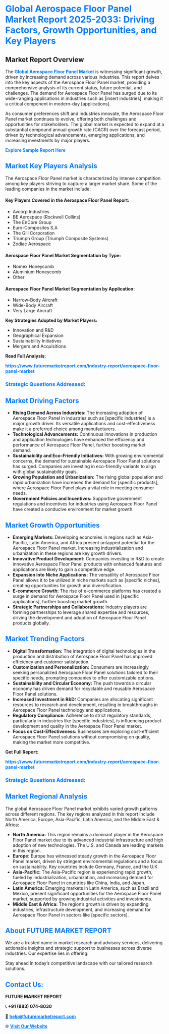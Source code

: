<h1 style="color: #007BFF;">Global Aerospace Floor Panel Market Report 2025-2033: Driving Factors, Growth Opportunities, and Key Players</h1>

<section id="overview">
<h2>Market Report Overview</h2>
<p>The <a href="https://www.futuremarketreport.com/industry-report/aerospace-floor-panel-market" style="color: #007BFF; text-decoration: none;"><strong>Global Aerospace Floor Panel Market</strong></a> is witnessing significant growth, driven by increasing demand across various industries. This report delves into the key aspects of the Aerospace Floor Panel market, providing a comprehensive analysis of its current status, future potential, and challenges. The demand for Aerospace Floor Panel has surged due to its wide-ranging applications in industries such as [insert industries], making it a critical component in modern-day [applications].</p>
<p>As consumer preferences shift and industries innovate, the Aerospace Floor Panel market continues to evolve, offering both challenges and opportunities for stakeholders. The global market is expected to expand at a substantial compound annual growth rate (CAGR) over the forecast period, driven by technological advancements, emerging applications, and increasing investments by major players.</p>
</section>

<section id="overview">
<p><a href="https://www.futuremarketreport.com/request-sample/reportId=89411" style="color: #007BFF; text-decoration: none;"><strong>Explore Sample Report Here</strong></a></p>
</section>

<section id="key-players">
<h2 style="color: #007BFF;">Market Key Players Analysis</h2>
<p>The Aerospace Floor Panel market is characterized by intense competition among key players striving to capture a larger market share. Some of the leading companies in the market include:</p>
<h4>Key Players Covered in the Aerospace Floor Panel Report:</h4>
<ul><li>Avcorp Industries</li><li>BE Aerospace (Rockwell Collins)</li><li>The EnCore Group</li><li>Euro-Composites S.A</li><li>The Gill Corporation</li><li>Triumph Group (Triumph Composite Systems)</li><li>Zodiac Aerospace</li></ul>
<h4>Aerospace Floor Panel Market Segmentation by Type:</h4>
<ul><li>Nomex Honeycomb</li><li>Aluminium Honeycomb</li><li>Other</li></ul>

<h4>Aerospace Floor Panel Market Segmentation by Application:</h4>
<ul><li>Narrow-Body Aircraft</li><li>Wide-Body Aircraft</li><li>Very Large Aircraft</li></ul>
<p><strong>Key Strategies Adopted by Market Players:</strong></p>
<ul>
<li>Innovation and R&D</li>
<li>Geographical Expansion</li>
<li>Sustainability Initiatives</li>
<li>Mergers and Acquisitions</li>
</ul>
</section>

<section>
<p><strong>Read Full Analysis: </strong></p><a href="https://www.futuremarketreport.com/industry-report/aerospace-floor-panel-market" style="color: #007BFF; text-decoration: none;"><strong>https://www.futuremarketreport.com/industry-report/aerospace-floor-panel-market</strong></a>
<h3 style="color: #007BFF;">Strategic Questions Addressed:</h3>
</section>

<section id="driving-factors">
<h2 style="color: #007BFF;">Market Driving Factors</h2>
<ul>
<li><strong>Rising Demand Across Industries:</strong> The increasing adoption of Aerospace Floor Panel in industries such as [specific industries] is a major growth driver. Its versatile applications and cost-effectiveness make it a preferred choice among manufacturers.</li>
<li><strong>Technological Advancements:</strong> Continuous innovations in production and application technologies have enhanced the efficiency and performance of Aerospace Floor Panel, further boosting market demand.</li>
<li><strong>Sustainability and Eco-Friendly Initiatives:</strong> With growing environmental concerns, the demand for sustainable Aerospace Floor Panel solutions has surged. Companies are investing in eco-friendly variants to align with global sustainability goals.</li>
<li><strong>Growing Population and Urbanization:</strong> The rising global population and rapid urbanization have increased the demand for [specific products], where Aerospace Floor Panel plays a vital role in meeting consumer needs.</li>
<li><strong>Government Policies and Incentives:</strong> Supportive government regulations and incentives for industries using Aerospace Floor Panel have created a conducive environment for market growth.</li>
</ul>
</section>

<section id="growth-opportunities">
<h2 style="color: #007BFF;">Market Growth Opportunities</h2>
<ul>
<li><strong>Emerging Markets:</strong> Developing economies in regions such as Asia-Pacific, Latin America, and Africa present untapped potential for the Aerospace Floor Panel market. Increasing industrialization and urbanization in these regions are key growth drivers.</li>
<li><strong>Innovative Product Development:</strong> Companies investing in R&D to create innovative Aerospace Floor Panel products with enhanced features and applications are likely to gain a competitive edge.</li>
<li><strong>Expansion into Niche Applications:</strong> The versatility of Aerospace Floor Panel allows it to be utilized in niche markets such as [specific niches], creating opportunities for growth and diversification.</li>
<li><strong>E-commerce Growth:</strong> The rise of e-commerce platforms has created a surge in demand for Aerospace Floor Panel used in [specific applications], further boosting market growth.</li>
<li><strong>Strategic Partnerships and Collaborations:</strong> Industry players are forming partnerships to leverage shared expertise and resources, driving the development and adoption of Aerospace Floor Panel products globally.</li>
</ul>
</section>

<section id="trending-factors">
<h2 style="color: #007BFF;">Market Trending Factors</h2>
<ul>
<li><strong>Digital Transformation:</strong> The integration of digital technologies in the production and distribution of Aerospace Floor Panel has improved efficiency and customer satisfaction.</li>
<li><strong>Customization and Personalization:</strong> Consumers are increasingly seeking personalized Aerospace Floor Panel solutions tailored to their specific needs, prompting companies to offer customizable options.</li>
<li><strong>Sustainability and Circular Economy:</strong> The push towards a circular economy has driven demand for recyclable and reusable Aerospace Floor Panel solutions.</li>
<li><strong>Increased Investment in R&D:</strong> Companies are allocating significant resources to research and development, resulting in breakthroughs in Aerospace Floor Panel technology and applications.</li>
<li><strong>Regulatory Compliance:</strong> Adherence to strict regulatory standards, particularly in industries like [specific industries], is influencing product development and quality in the Aerospace Floor Panel market.</li>
<li><strong>Focus on Cost-Effectiveness:</strong> Businesses are exploring cost-efficient Aerospace Floor Panel solutions without compromising on quality, making the market more competitive.</li>
</ul>
</section>

<section>
<p><strong>Get Full Report: </strong></p><a href="https://www.futuremarketreport.com/industry-report/aerospace-floor-panel-market" style="color: #007BFF; text-decoration: none;"><strong>https://www.futuremarketreport.com/industry-report/aerospace-floor-panel-market</strong></a>
<h3 style="color: #007BFF;">Strategic Questions Addressed:</h3>
</section>


<section id="regional-analysis">
<h2 style="color: #007BFF;">Market Regional Analysis</h2>
<p>The global Aerospace Floor Panel market exhibits varied growth patterns across different regions. The key regions analyzed in this report include North America, Europe, Asia-Pacific, Latin America, and the Middle East & Africa:</p>
<ul>
<li><strong>North America:</strong> This region remains a dominant player in the Aerospace Floor Panel market due to its advanced industrial infrastructure and high adoption of new technologies. The U.S. and Canada are leading markets in this region.</li>
<li><strong>Europe:</strong> Europe has witnessed steady growth in the Aerospace Floor Panel market, driven by stringent environmental regulations and a focus on sustainability. Key countries include Germany, France, and the U.K.</li>
<li><strong>Asia-Pacific:</strong> The Asia-Pacific region is experiencing rapid growth, fueled by industrialization, urbanization, and increasing demand for Aerospace Floor Panel in countries like China, India, and Japan.</li>
<li><strong>Latin America:</strong> Emerging markets in Latin America, such as Brazil and Mexico, present significant opportunities for the Aerospace Floor Panel market, supported by growing industrial activities and investments.</li>
<li><strong>Middle East & Africa:</strong> The region’s growth is driven by expanding industries, infrastructure development, and increasing demand for Aerospace Floor Panel in sectors like [specific sectors].</li>
</ul>
</section>

<footer>
<h2 style="color: #007BFF;">About FUTURE MARKET REPORT</h2>
<p>We are a trusted name in market research and advisory services, delivering actionable insights and strategic support to businesses across diverse industries. Our expertise lies in offering:</p>

<p>Stay ahead in today’s competitive landscape with our tailored research solutions.</p>

<h2 style="color: #007BFF;">Contact Us:</h2>
<p><strong>FUTURE MARKET REPORT</strong></p>
<p>📞 <strong>+91 (883) 074-8030</strong></p>
<p>📧 <strong><a href="mailto:help@futuremarketreport.com" style="color: #007BFF;">help@futuremarketreport.com</a></strong></p>
<p>🌐 <strong><a href="https://www.futuremarketreport.com/" style="color: #007BFF;">Visit Our Website</a></strong></p>
</footer>